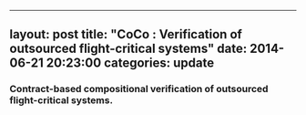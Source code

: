 

---
layout: post
title:  "CoCo : Verification of outsourced flight-critical systems"
date:   2014-06-21 20:23:00
categories: update
---

### Contract-based compositional verification of outsourced flight-critical systems.
